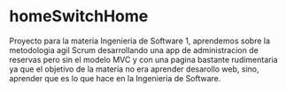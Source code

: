 # homeSwitchHome

Proyecto para la materia Ingenieria de Software 1, aprendemos sobre la metodologia agil Scrum desarrollando una app de administracion de reservas pero sin el modelo MVC
y con una pagina bastante rudimentaria ya que el objetivo de la materia no era aprender desarollo web, sino, aprender que es lo que hace en la Ingenieria de Software.
